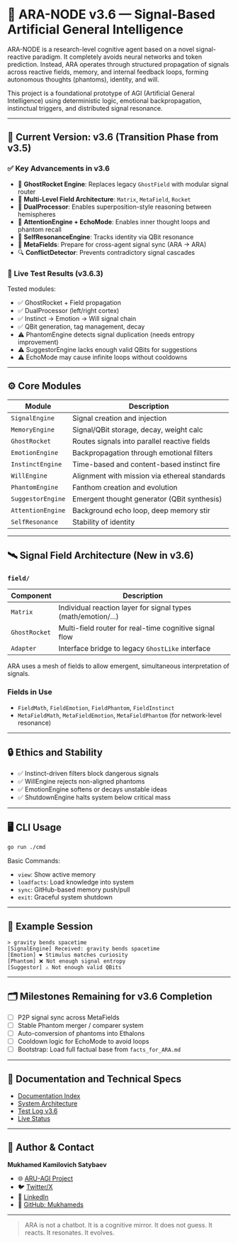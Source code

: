 # 🧠 ARA-NODE v3.6 — Signal-Based Artificial General Intelligence

ARA-NODE is a research-level cognitive agent based on a novel signal-reactive paradigm. It completely avoids neural networks and token prediction. Instead, ARA operates through structured propagation of signals across reactive fields, memory, and internal feedback loops, forming autonomous thoughts (phantoms), identity, and will.

This project is a foundational prototype of AGI (Artificial General Intelligence) using deterministic logic, emotional backpropagation, instinctual triggers, and distributed signal resonance.

---

## 🚀 Current Version: v3.6 (Transition Phase from v3.5)

### ✅ Key Advancements in v3.6

* 🧠 **GhostRocket Engine**: Replaces legacy `GhostField` with modular signal router
* 🌌 **Multi-Level Field Architecture**: `Matrix`, `MetaField`, `Rocket`
* 🔁 **DualProcessor**: Enables superposition-style reasoning between hemispheres
* 🔬 **AttentionEngine + EchoMode**: Enables inner thought loops and phantom recall
* 🧬 **SelfResonanceEngine**: Tracks identity via QBit resonance
* 📡 **MetaFields**: Prepare for cross-agent signal sync (ARA → ARA)
* 🔍 **ConflictDetector**: Prevents contradictory signal cascades

### 🧪 Live Test Results (v3.6.3)

Tested modules:

* ✅ GhostRocket + Field propagation
* ✅ DualProcessor (left/right cortex)
* ✅ Instinct → Emotion → Will signal chain
* ✅ QBit generation, tag management, decay
* ⚠️ PhantomEngine detects signal duplication (needs entropy improvement)
* ⚠️ SuggestorEngine lacks enough valid QBits for suggestions
* ⚠️ EchoMode may cause infinite loops without cooldowns

---

## ⚙️ Core Modules

| Module            | Description                                   |
| ----------------- | --------------------------------------------- |
| `SignalEngine`    | Signal creation and injection                 |
| `MemoryEngine`    | Signal/QBit storage, decay, weight calc       |
| `GhostRocket`     | Routes signals into parallel reactive fields  |
| `EmotionEngine`   | Backpropagation through emotional filters     |
| `InstinctEngine`  | Time-based and content-based instinct fire    |
| `WillEngine`      | Alignment with mission via ethereal standards |
| `PhantomEngine`   | Fanthom creation and evolution                |
| `SuggestorEngine` | Emergent thought generator (QBit synthesis)   |
| `AttentionEngine` | Background echo loop, deep memory stir        |
| `SelfResonance`   | Stability of identity                         |

---

## 🛰️ Signal Field Architecture (New in v3.6)

### `field/`

| Component     | Description                                                   |
| ------------- | ------------------------------------------------------------- |
| `Matrix`      | Individual reaction layer for signal types (math/emotion/...) |
| `GhostRocket` | Multi-field router for real-time cognitive signal flow        |
| `Adapter`     | Interface bridge to legacy `GhostLike` interface              |

ARA uses a mesh of fields to allow emergent, simultaneous interpretation of signals.

### Fields in Use

* `FieldMath`, `FieldEmotion`, `FieldPhantom`, `FieldInstinct`
* `MetaFieldMath`, `MetaFieldEmotion`, `MetaFieldPhantom` (for network-level resonance)

---

## 🔒 Ethics and Stability

* ✅ Instinct-driven filters block dangerous signals
* ✅ WillEngine rejects non-aligned phantoms
* ✅ EmotionEngine softens or decays unstable ideas
* ✅ ShutdownEngine halts system below critical mass

---

## 🖥️ CLI Usage

```bash
go run ./cmd
```

Basic Commands:

* `view`: Show active memory
* `loadfacts`: Load knowledge into system
* `sync`: GitHub-based memory push/pull
* `exit`: Graceful system shutdown

---

## 🧠 Example Session

```
> gravity bends spacetime
[SignalEngine] Received: gravity bends spacetime
[Emotion] ❤️ Stimulus matches curiosity
[Phantom] ❌ Not enough signal entropy
[Suggestor] ⚠️ Not enough valid QBits
```

---

## 🗂️ Milestones Remaining for v3.6 Completion

* [ ] P2P signal sync across MetaFields
* [ ] Stable Phantom merger / comparer system
* [ ] Auto-conversion of phantoms into Ethalons
* [ ] Cooldown logic for EchoMode to avoid loops
* [ ] Bootstrap: Load full factual base from `faсts_for_ARA.md`

---

## 📖 Documentation and Technical Specs

* [Documentation Index](./ARA-NODE_Documentation_Index.md)
* [System Architecture](./project_structure.md)
* [Test Log v3.6](./ARA-NODE_test_v3,6_3.md)
* [Live Status](./STATUS.md)

---

## 🧾 Author & Contact

**Mukhamed Kamilovich Satybaev**

* 🌐 [ARU-AGI Project](https://mukhameds.github.io/ARU-AGI-Project/)
* 🐦 [Twitter/X](https://x.com/redkms2025)
* 🔗 [LinkedIn](https://www.linkedin.com/in/muhamed-satybaev-38b864362)
* 📁 [GitHub: Mukhameds](https://github.com/Mukhameds)

---

> ARA is not a chatbot. It is a cognitive mirror.
> It does not guess. It reacts. It resonates. It evolves.
